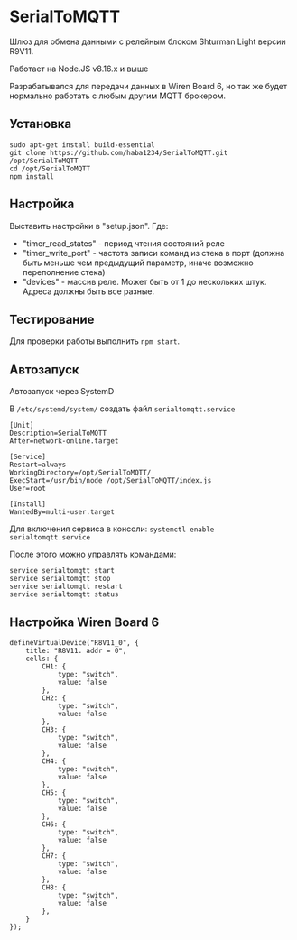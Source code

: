 # SerialToMQTT
Шлюз для обмена данными с релейным блоком Shturman Light версии R9V11.

Работает на Node.JS v8.16.х и выше

Разрабатывался для передачи данных в Wiren Board 6, но так же будет нормально работать с любым другим MQTT брокером.

## Установка

```
sudo apt-get install build-essential
git clone https://github.com/haba1234/SerialToMQTT.git /opt/SerialToMQTT
cd /opt/SerialToMQTT
npm install

```

## Настройка
Выставить настройки в "setup.json".
Где:
- "timer_read_states" - период чтения состояний реле
- "timer_write_port" - частота записи команд из стека в порт (должна быть меньше чем предыдущий параметр, иначе возможно переполнение стека)
- "devices" - массив реле. Может быть от 1 до нескольких штук. Адреса должны быть все разные.

## Тестирование
Для проверки работы выполнить `npm start`.

## Автозапуск
Автозапуск через SystemD

В `/etc/systemd/system/` создать файл `serialtomqtt.service`

```
[Unit]
Description=SerialToMQTT
After=network-online.target

[Service]
Restart=always
WorkingDirectory=/opt/SerialToMQTT/
ExecStart=/usr/bin/node /opt/SerialToMQTT/index.js
User=root

[Install]
WantedBy=multi-user.target
```

Для включения сервиса в консоли:
`systemctl enable serialtomqtt.service`

После этого можно управлять командами:
```
service serialtomqtt start
service serialtomqtt stop
service serialtomqtt restart
service serialtomqtt status
```
## Настройка Wiren Board 6
```
defineVirtualDevice("R8V11_0", {
    title: "R8V11. addr = 0",
    cells: {
		CH1: {
			type: "switch",
			value: false
		},
		CH2: {
			type: "switch",
			value: false
		},
		CH3: {
			type: "switch",
			value: false
		},
		CH4: {
			type: "switch",
			value: false
		},
		CH5: {
			type: "switch",
			value: false
		},
		CH6: {
			type: "switch",
			value: false
		},
		CH7: {
			type: "switch",
			value: false
		},
		CH8: {
			type: "switch",
			value: false
		},
    }
});
```
